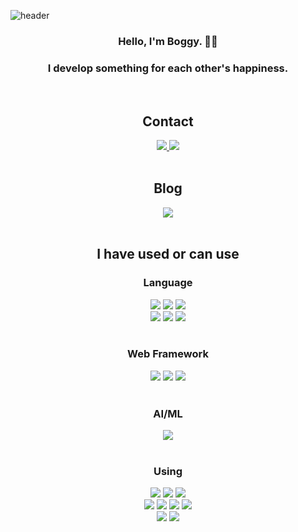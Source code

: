 <!-- Color Set
Navy : #272559
Water Blue : #04C4D9
Sliver Blue : #BDEDF2
Light Green : #4AD988
Yellow : #F2C641
-->

![header](https://capsule-render.vercel.app/api?type=waving&color=0:BDEDF2,100:4AD988&height=150&section=header&text=Good%20codes,%20Make%20happy&fontSize=35&fontColor=fff&fontAlignY=28)

<h3 align="center">Hello, I'm Boggy. 🙋‍♂️</h3>
<h3 align="center">I develop something for each other's happiness.</h3>
<br>

<h2 align="center">Contact</h2>
<div align="center">
  <a href="mailto:boggyhint@gmail.com">
    <img src="https://img.shields.io/badge/Gmail-d14836?style=flat&logo=Gmail&logoColor=white&link=mailto:boggyhint@gmail.com"/>
  </a>
  <a href="https://open.kakao.com/o/sdnTKX2d">
    <img src="http://img.shields.io/badge/KakaoTalk-yellow?style=flat&logo=KakaoTalk&logoColor=white&link=https://open.kakao.com/o/sdnTKX2d"/>
  </a>
  <br>
  <br>
</div>

<h2 align="center">Blog</h2>
<div align="center">
  <a href="https://velog.io/@boggy">
    <img src="http://img.shields.io/badge/boggy-gray?style=flat&logo=Velog&link=https://velog.io/@boggy"/>
  </a>
  <br>
  <br>
</div>

<h2 align="center"> I have used or can use </h2>
<div align="center">
  <h3>Language</h3>
  <img src="https://img.shields.io/badge/Python-blue?style=flat&logo=Python&logoColor=white"/>
  <img src="https://img.shields.io/badge/Pandas-silver?style=flat&logo=Pandas&logoColor=white"/>
  <img src="https://img.shields.io/badge/Numpy-silver?style=flat&logo=Numpy&logoColor=white"/>
  <br>
  <img src="https://img.shields.io/badge/Java-blue?style=flat&logo=Java&logoColor=white"/>
  <img src="https://img.shields.io/badge/Kotlin-blue?style=flat&logo=Kotlin&logoColor=white"/>
  <img src="https://img.shields.io/badge/Guava-silver?style=flat&logo=google&logoColor=white"/>
  <br>
  <br>
  
  <h3>Web Framework</h3>
  <img src="https://img.shields.io/badge/Django-green?style=flat&logo=Django&logoColor=white"/>
  <img src="https://img.shields.io/badge/Flask-green?style=flat&logo=Flask&logoColor=white"/>
  <img src="https://img.shields.io/badge/Spring-green?style=flat&logo=Spring&logoColor=white"/>
  <br>
  <br>

  <h3>AI/ML</h3>
  <img src="https://img.shields.io/badge/Tensorflow-silver?style=flat&logo=Tensorflow&logoColor=white"/>
  <br>
  <br>

  <h3>Using</h3>
  <img src="https://img.shields.io/badge/MacOS-silver?style=flat&logo=Apple&logoColor=white"/>
  <img src="https://img.shields.io/badge/Windows-silver?style=flat&logo=Windows&logoColor=white"/>
  <img src="https://img.shields.io/badge/Ubuntu-silver?style=flat&logo=Ubuntu&logoColor=white"/>
  <br>
  <img src="https://img.shields.io/badge/Docker-silver?style=flat&logo=Docker&logoColor=white"/>
  <img src="https://img.shields.io/badge/AWS-silver?style=flat&logo=Amazon%20AWS&logoColor=white"/>
  <img src="https://img.shields.io/badge/Spark-silver?style=flat&logo=Apache%20Spark&logoColor=white"/>
  <img src="https://img.shields.io/badge/Kafka-silver?style=flat&logo=Apache%20Kafka&logoColor=white"/>
  <br>
  <img src="https://img.shields.io/badge/IntelliJ IDEA-silver?style=flat&logo=IntelliJ%20IDEA&logoColor=white"/>
  <img src="https://img.shields.io/badge/PhotoShop-silver?style=flat&logo=Adobe%20Photoshop&logoColor=white"/>
</div>
